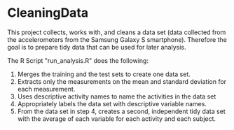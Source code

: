 # CleaningData
This project collects, works with, and cleans a data set (data collected from the accelerometers from the Samsung Galaxy S smartphone). Therefore the goal is to prepare tidy data that can be used for later analysis. 

The R Script "run_analysis.R" does the following:
1. Merges the training and the test sets to create one data set.
2. Extracts only the measurements on the mean and standard deviation for each measurement. 
3. Uses descriptive activity names to name the activities in the data set
4. Appropriately labels the data set with descriptive variable names.
5. From the data set in step 4, creates a second, independent tidy data set with the average of each variable for each activity and each subject.
